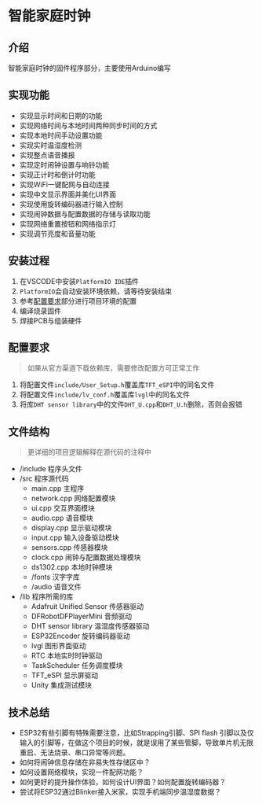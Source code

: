# 智能家庭时钟

## 介绍

智能家庭时钟的固件程序部分，主要使用Arduino编写

## 实现功能

- 实现显示时间和日期的功能
- 实现网络时间与本地时间两种同步时间的方式
- 实现本地时间手动设置功能
- 实现实时温湿度检测
- 实现整点语音播报
- 实现定时闹钟设置与响铃功能
- 实现正计时和倒计时功能
- 实现WiFi一键配网与自动连接
- 实现中文显示界面并美化UI界面
- 实现使用旋转编码器进行输入控制
- 实现闹钟数据与配置数据的存储与读取功能
- 实现网络重置按钮和网络指示灯
- 实现调节亮度和音量功能

## 安装过程

1. 在VSCODE中安装`PlatformIO IDE`插件
2. `PlatformIO`会自动安装环境依赖，请等待安装结束
3. 参考[配置要求](#配置要求)部分进行项目环境的配置
4. 编译烧录固件
5. 焊接PCB与组装硬件

## 配置要求

> 如果从官方渠道下载依赖库，需要修改配置方可正常工作

1. 将配置文件`include/User_Setup.h`覆盖库`TFT_eSPI`中的同名文件
2. 将配置文件`include/lv_conf.h`覆盖库`lvgl`中的同名文件
3. 将库`DHT sensor library`中的文件`DHT_U.cpp`和`DHT_U.h`删除，否则会报错

## 文件结构

> 更详细的项目逻辑解释在源代码的注释中

- /include 程序头文件
- /src 程序源代码
  - main.cpp 主程序
  - network.cpp 网络配置模块
  - ui.cpp 交互界面模块
  - audio.cpp 语音模块
  - display.cpp 显示驱动模块
  - input.cpp 输入设备驱动模块
  - sensors.cpp 传感器模块
  - clock.cpp 闹钟与配置数据处理模块
  - ds1302.cpp 本地时钟模块
  - /fonts 汉字字库
  - /audio 语音文件
- /lib 程序所需的库
  - Adafruit Unified Sensor 传感器驱动
  - DFRobotDFPlayerMini 音频驱动
  - DHT sensor library 温湿度传感器驱动
  - ESP32Encoder 旋转编码器驱动
  - lvgl 图形界面驱动
  - RTC 本地实时时钟驱动
  - TaskScheduler 任务调度模块
  - TFT_eSPI 显示屏驱动
  - Unity 集成测试模块



## 技术总结

- ESP32有些引脚有特殊需要注意，比如Strapping引脚、SPI flash 引脚以及仅输入的引脚等，在做这个项目的时候，就是误用了某些管脚，导致单片机无限重启、无法烧录、串口异常等问题。
- 如何将闹钟信息存储在非易失性存储区中？
- 如何设置网络模块，实现一件配网功能？
- 如何更好的提升操作体验，如何设计UI界面？如何配置旋转编码器？
- 尝试将ESP32通过Blinker接入米家，实现手机端同步温湿度数据？

